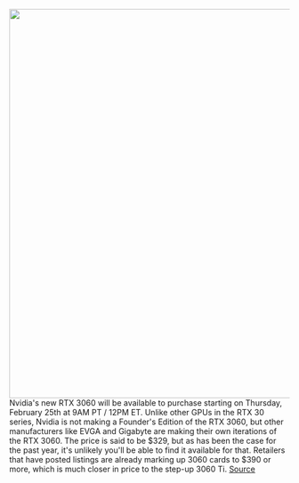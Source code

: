 <img src='https://cdn.vox-cdn.com/thumbor/C6d7SbFFPdRnSa0KaMETK9MoqyE=/0x0:2050x1367/1200x800/filters:focal(861x520:1189x848)/cdn.vox-cdn.com/uploads/chorus_image/image/68873033/shollister_200224_4441_0007.0.jpg' width='700px' /><br/>
Nvidia's new RTX 3060 will be available to purchase starting on Thursday, February 25th at 9AM PT / 12PM ET. Unlike other GPUs in the RTX 30 series, Nvidia is not making a Founder's Edition of the RTX 3060, but other manufacturers like EVGA and Gigabyte are making their own iterations of the RTX 3060. The price is said to be $329, but as has been the case for the past year, it's unlikely you'll be able to find it available for that. Retailers that have posted listings are already marking up 3060 cards to $390 or more, which is much closer in price to the step-up 3060 Ti.
<a href='https://www.theverge.com/2021/2/25/22285433/nvidia-rtx-3060-gpu-graphics-card-where-buy-stores-retailers'> Source <a/>
